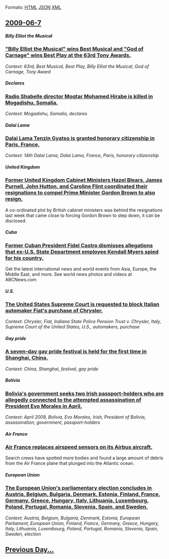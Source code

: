 
Formats: [HTML](2009/06/7/index.html)  [JSON](2009/06/7/index.json)  [XML](2009/06/7/index.xml)  

## [2009-06-7](/news/2009/06/7/index.md)

##### Billy Elliot the Musical
### [ "Billy Elliot the Musical" wins Best Musical and "God of Carnage" wins Best Play at the 63rd Tony Awards. ](/news/2009/06/7/billy-elliot-the-musical-wins-best-musical-and-god-of-carnage-wins-best-play-at-the-63rd-tony-awards.md)
_Context: 63rd, Best Musical, Best Play, Billy Elliot the Musical, God of Carnage, Tony Award_

##### Declares
### [ Radio Shabelle director Moqtar Mohamed Hirabe is killed in Mogadishu, Somalia. ](/news/2009/06/7/radio-shabelle-director-moqtar-mohamed-hirabe-is-killed-in-mogadishu-somalia.md)
_Context: Mogadishu, Somalia, declares_

##### Dalai Lama
### [ Dalai Lama Tenzin Gyatso is granted honorary citizenship in Paris, France. ](/news/2009/06/7/dalai-lama-tenzin-gyatso-is-granted-honorary-citizenship-in-paris-france.md)
_Context: 14th Dalai Lama, Dalai Lama, France, Paris, honorary citizenship_

##### United Kingdom
### [ Former United Kingdom Cabinet Ministers Hazel Blears, James Purnell, John Hutton, and Caroline Flint coordinated their resignations to compel Prime Minister Gordon Brown to also resign. ](/news/2009/06/7/former-united-kingdom-cabinet-ministers-hazel-blears-james-purnell-john-hutton-and-caroline-flint-coordinated-their-resignations-to-comp.md)
A co-ordinated plot by British cabinet ministers was behind the resignations last week that came close to forcing Gordon Brown to step down, it can be disclosed.

##### Cuba
### [ Former Cuban President Fidel Castro dismisses allegations that ex-U.S. State Department employee Kendall Myers spied for his country. ](/news/2009/06/7/former-cuban-president-fidel-castro-dismisses-allegations-that-ex-u-s-state-department-employee-kendall-myers-spied-for-his-country.md)
Get the latest international news and world events from Asia, Europe, the Middle East, and more. See world news photos and videos at ABCNews.com

##### U.S.
### [ The United States Supreme Court is requested to block Italian automaker Fiat's purchase of Chrysler. ](/news/2009/06/7/the-united-states-supreme-court-is-requested-to-block-italian-automaker-fiat-s-purchase-of-chrysler.md)
_Context: Chrysler, Fiat, Indiana State Police Pension Trust v. Chrysler, Italy, Supreme Court of the United States, U.S., automakers, purchase_

##### Gay pride
### [ A seven-day gay pride festival is held for the first time in Shanghai, China. ](/news/2009/06/7/a-seven-day-gay-pride-festival-is-held-for-the-first-time-in-shanghai-china.md)
_Context: China, Shanghai, festival, gay pride_

##### Bolivia
### [ Bolivia's government seeks two Irish passport-holders who are allegedly connected to the attempted assassination of President Evo Morales in April. ](/news/2009/06/7/bolivia-s-government-seeks-two-irish-passport-holders-who-are-allegedly-connected-to-the-attempted-assassination-of-president-evo-morales-i.md)
_Context: April 2009, Bolivia, Evo Morales, Irish, President of Bolivia, assassination, government, passport-holders_

##### Air France
### [ Air France replaces airspeed sensors on its Airbus aircraft. ](/news/2009/06/7/air-france-replaces-airspeed-sensors-on-its-airbus-aircraft.md)
Search crews have spotted more bodies and found a large amount of debris from the Air France plane that plunged into the Atlantic ocean.

##### European Union
### [ The European Union's parliamentary election concludes in Austria, Belgium, Bulgaria, Denmark, Estonia, Finland, France, Germany, Greece, Hungary, Italy, Lithuania, Luxembourg, Poland, Portugal, Romania, Slovenia, Spain, and Sweden. ](/news/2009/06/7/the-european-union-s-parliamentary-election-concludes-in-austria-belgium-bulgaria-denmark-estonia-finland-france-germany-greece-hu.md)
_Context: Austria, Belgium, Bulgaria, Denmark, Estonia, European Parliament, European Union, Finland, France, Germany, Greece, Hungary, Italy, Lithuania, Luxembourg, Poland, Portugal, Romania, Slovenia, Spain, Sweden, election_

## [Previous Day...](/news/2009/06/6/index.md)


